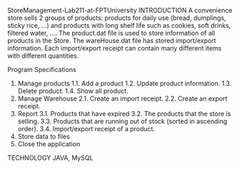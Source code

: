 StoreManagement-Lab211-at-FPTUniversity
INTRODUCTION
A convenience store sells 2 groups of products: products for daily use (bread, dumplings, sticky rice, ...) and
products with long shelf life such as cookies, soft drinks, filtered water, .... The product.dat file is used to store
information of all products in the Store. The wareHouse.dat file has stored import/export information. Each
import/export receipt can contain many different items with different quantities.


Program Specifications
1. Manage products
1.1. Add a product
1.2. Update product information.
1.3. Delete product.
1.4. Show all product.
2. Manage Warehouse
2.1. Create an import receipt.
2.2. Create an export receipt.
3. Report
3.1. Products that have expired
3.2. The products that the store is selling.
3.3. Products that are running out of stock (sorted in ascending order).
3.4. Import/export receipt of a product.
4. Store data to files
5. Close the application

TECHNOLOGY
JAVA, MySQL
